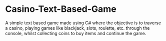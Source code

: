 # Casino-Text-Based-Game
A simple text based game made using C# where the objective is to traverse a casino, playing games like blackjack, slots, roulette, etc. through the console, whilst collecting coins to buy items and continue the game.
